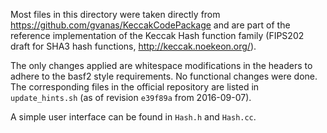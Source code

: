 Most files in this directory were taken directly from https://github.com/gvanas/KeccakCodePackage and are part of the reference implementation of the Keccak Hash function family (FIPS202 draft for SHA3 hash functions, http://keccak.noekeon.org/).

The only changes applied are whitespace modifications in the headers to adhere to the basf2 style requirements. No functional changes were done. The corresponding files in the official repository are listed in `update_hints.sh` (as of revision `e39f89a` from 2016-09-07).

A simple user interface can be found in `Hash.h` and `Hash.cc`.
